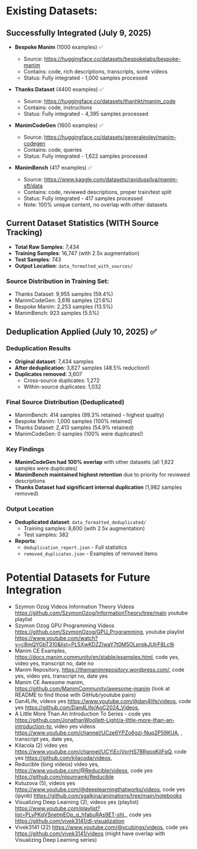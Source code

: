 # Existing Datasets: 

## Successfully Integrated (July 9, 2025)
- **Bespoke Manim** (1000 examples) ✅
  - Source: https://huggingface.co/datasets/bespokelabs/bespoke-manim
  - Contains: code, rich descriptions, transcripts, some videos
  - Status: Fully integrated - 1,000 samples processed
  
- **Thanks Dataset** (4400 examples) ✅
  - Source: https://huggingface.co/datasets/thanhkt/manim_code
  - Contains: code, instructions
  - Status: Fully integrated - 4,395 samples processed
  
- **ManimCodeGen** (1600 examples) ✅
  - Source: https://huggingface.co/datasets/generaleoley/manim-codegen
  - Contains: code, queries
  - Status: Fully integrated - 1,622 samples processed

- **ManimBench** (417 examples) ✅
  - Source: https://www.kaggle.com/datasets/ravidussilva/manim-sft/data
  - Contains: code, reviewed descriptions, proper train/test split
  - Status: Fully integrated - 417 samples processed
  - Note: 100% unique content, no overlap with other datasets

## Current Dataset Statistics (WITH Source Tracking)
- **Total Raw Samples**: 7,434
- **Training Samples**: 16,747 (with 2.5x augmentation)
- **Test Samples**: 743
- **Output Location**: `data_formatted_with_sources/`

### Source Distribution in Training Set:
- Thanks Dataset: 9,955 samples (59.4%)
- ManimCodeGen: 3,616 samples (21.6%)
- Bespoke Manim: 2,253 samples (13.5%)
- ManimBench: 923 samples (5.5%)

## Deduplication Applied (July 10, 2025) ✅

### Deduplication Results
- **Original dataset**: 7,434 samples
- **After deduplication**: 3,827 samples (48.5% reduction!)
- **Duplicates removed**: 3,607
  - Cross-source duplicates: 1,272
  - Within-source duplicates: 1,032

### Final Source Distribution (Deduplicated)
- ManimBench: 414 samples (99.3% retained - highest quality)
- Bespoke Manim: 1,000 samples (100% retained)
- Thanks Dataset: 2,413 samples (54.9% retained)
- ManimCodeGen: 0 samples (100% were duplicates!)

### Key Findings
- **ManimCodeGen had 100% overlap** with other datasets (all 1,622 samples were duplicates)
- **ManimBench maintained highest retention** due to priority for reviewed descriptions
- **Thanks Dataset had significant internal duplication** (1,982 samples removed)

### Output Location
- **Deduplicated dataset**: `data_formatted_deduplicated/`
  - Training samples: 8,600 (with 2.5x augmentation)
  - Test samples: 382
- **Reports**: 
  - `deduplication_report.json` - Full statistics
  - `removed_duplicates.json` - Examples of removed items

# Potential Datasets for Future Integration 
- Szymon Ozog Videos Information Theory Videos https://github.com/SzymonOzog/InformationTheory/tree/main youtube playlist
- Szymon Ozog GPU Programming Videos https://github.com/SzymonOzog/GPU_Programming, youtube playlist https://www.youtube.com/watch?v=c8mQYGbT310&list=PL5XwKDZZlwaY7t0M5OLprpkJUIrF8Lc9j
- Manim CE Examples, https://docs.manim.community/en/stable/examples.html, code yes, video yes, transcript no, date no  
- Manim Repository, https://themanimrepository.wordpress.com/, code yes, video yes, transcript no, date yes  
- Manim CE Awesome manim, https://github.com/ManimCommunity/awesome-manim (look at README to find those with GitHub/youtube pairs)  
- Dan4Life, videos yes https://www.youtube.com/@dan4life/videos, code yes https://github.com/Dan4Life/AoC2024_Videos, 
- A Little More Than An Introduction To Series - code yes https://github.com/JonathanWoollett-Light/a-little-more-than-an-introduction-to, video yes videos https://www.youtube.com/channel/UCze6YPZo6gzj-Nup2P59KUA, , transcript yes, date yes, 
- Kilacola (2) video yes https://www.youtube.com/channel/UCYiEcjVorHS78RgoqKiIFgQ, code yes https://github.com/kilacoda/videos, 
- Reducible (long videos) video yes, https://www.youtube.com/@Reducible/videos, code yes https://github.com/nipunramk/Reducible
- Kutuzova (5), videos yes https://www.youtube.com/@deeplearningthatworks/videos, code yes (ipynb) https://github.com/sgalkina/animations/tree/main/notebooks  
- Visualizing Deep Learning (2), videos yes (playlist) https://www.youtube.com/playlist?list=PLyPKqVSnetmEOp_g_hfabuRAs9ET-shl_, code yes https://github.com/vivek3141/dl-visualization  
- Vivek3141 (22) https://www.youtube.com/@vcubingx/videos, code yes https://github.com/vivek3141/videos (might have overlap with Visualizing Deep Learning series)


